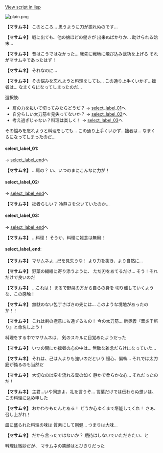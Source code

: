 [View script in lisp](../scripts/10011303.txt)

![plain.png](../images/backgrounds/plain.png)

**【マサムネ】**
このところ…
思うように刀が振れぬのです…

**【マサムネ】**
戦に出ても、他の娘ほどの働きが
出来ぬばかりか…
助けられる始末…

**【マサムネ】**
昔はこうではなかった…
我先に戦地に飛び込み武功を上げる
それがマサムネであったはず！

**【マサムネ】**
それなのに…

**【マサムネ】**
その悩みを忘れようと料理をしても…
この通り上手くいかず…拙者は…
なまくらになってしまったのだ…

選択肢:
- 肩の力を抜いて切ってみたらどうだ？ → [select_label_01](#select_label_01)へ
- 自分らしい太刀筋を見失ってないか？ → [select_label_02](#select_label_02)へ
- 考え過ぎじゃない？料理は楽しく！ → [select_label_03](#select_label_03)へ

その悩みを忘れようと料理をしても…
この通り上手くいかず…拙者は…
なまくらになってしまったのだ…

#### select_label_01:
 → [select_label_end](#select_label_end)へ

**【マサムネ】**
…肩の？
い、いつのまにこんなに力が！

#### select_label_02:
 → [select_label_end](#select_label_end)へ

**【マサムネ】**
拙者らしい？
冷静さを欠いていたのか…

#### select_label_03:
 → [select_label_end](#select_label_end)へ

**【マサムネ】**
…料理！
そうか、料理に雑念は無用！

#### select_label_end:

**【マサムネ】**
マサムネよ…己を見失うな！
より力を抜き、より自然に…

**【マサムネ】**
野菜の繊維に寄り添うように、
ただ刃をあてるだけ…
そう！それだけで良いのだ

**【マサムネ】**
…これは！
まるで野菜の方から自らの身を
切り離していくような、この感触！

**【マサムネ】**
無駄のない包丁さばきの先には…
このような境地があったのか！！

**【マサムネ】**
これは剣の極意にも通ずるもの！
今の太刀筋…
新奥義『華炎千斬り』と命名しよう！

料理をする中でマサムネは、
剣のスキルに目覚めたようだった

**【マサムネ】**
いつの間にか拙者の心の中は…
無駄な雑念だらけになっていた…

**【マサムネ】**
それは、己は人よりも強いのだという
慢心、偏執…
それでは太刀筋が鈍るのも当然だ

**【マサムネ】**
大切なのは空を流れる雲の如く
静かで柔らかな心…
それだったのだ！

**【マサムネ】**
主君…いや同志よ、礼を言うぞ…
言葉だけでは伝わらぬ想いは、
この料理に込め申した

**【マサムネ】**
おかわりもたんとある！
どうか心ゆくまで堪能してくれ！
さぁ、召し上がれ！

皿に盛られた料理の味は
質素にして剛健…
つまりは大味…

**【マサムネ】**
だから言ったではないか？
期待はしないでいただきたい、と

料理は微妙だが、
マサムネの笑顔はとびきりだった